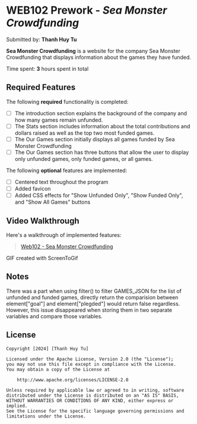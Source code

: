 # WEB102 Prework - *Sea Monster Crowdfunding*

Submitted by: **Thanh Huy Tu**

**Sea Monster Crowdfunding** is a website for the company Sea Monster Crowdfunding that displays information about the games they have funded.

Time spent: **3** hours spent in total

## Required Features

The following **required** functionality is completed:

* [ ] The introduction section explains the background of the company and how many games remain unfunded.
* [ ] The Stats section includes information about the total contributions and dollars raised as well as the top two most funded games.
* [ ] The Our Games section initially displays all games funded by Sea Monster Crowdfunding
* [ ] The Our Games section has three buttons that allow the user to display only unfunded games, only funded games, or all games.

The following **optional** features are implemented:

* [ ] Centered text throughout the program
* [ ] Added favicon
* [ ] Added CSS effects for "Show Unfunded Only", "Show Funded Only", and "Show All Games" buttons

## Video Walkthrough

Here's a walkthrough of implemented features:

<blockquote class="imgur-embed-pub" lang="en" data-id="a/jRY9bLP"  ><a href="//imgur.com/a/jRY9bLP">Web102 - Sea Monster Crowdfunding</a></blockquote><script async src="//s.imgur.com/min/embed.js" charset="utf-8"></script>

<!-- Replace this with whatever GIF tool you used! -->
GIF created with ScreenToGif  
<!-- Recommended tools:
[Kap](https://getkap.co/) for macOS
[ScreenToGif](https://www.screentogif.com/) for Windows
[peek](https://github.com/phw/peek) for Linux. -->

## Notes

There was a part when using filter() to filter GAMES_JSON for the list of unfunded and funded games, 
directly return the comparision between element["goal"] and element["plegded"] would return false regardless.
However, this issue disappeared when storing them in two separate variables and compare those variables.

## License

    Copyright [2024] [Thanh Huy Tu]

    Licensed under the Apache License, Version 2.0 (the "License");
    you may not use this file except in compliance with the License.
    You may obtain a copy of the License at

        http://www.apache.org/licenses/LICENSE-2.0

    Unless required by applicable law or agreed to in writing, software
    distributed under the License is distributed on an "AS IS" BASIS,
    WITHOUT WARRANTIES OR CONDITIONS OF ANY KIND, either express or implied.
    See the License for the specific language governing permissions and
    limitations under the License.
